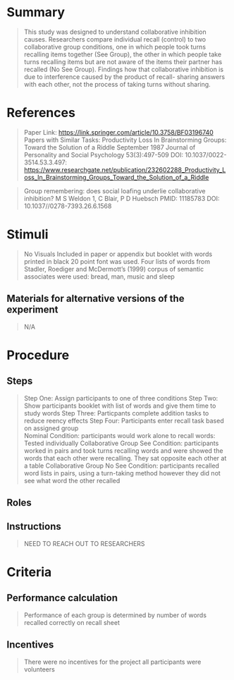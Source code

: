# Summary
> This study was designed to understand collaborative inhibition causes. Researchers compare individual recall (control) to two collaborative group conditions, 
one in which people took turns recalling items together (See Group), the other in which people take turns recalling items but are not aware of the items their partner 
has recalled (No See Group). Findings how that collaborative inhibition is due to interference caused by the product of recall- sharing answers with each other,
not the process of taking turns without sharing. 


# References
>  Paper Link: https://link.springer.com/article/10.3758/BF03196740
> Papers with Similar Tasks: 
> Productivity Loss In Brainstorming Groups: Toward the Solution of a Riddle
September 1987 Journal of Personality and Social Psychology 53(3):497-509
DOI: 10.1037/0022-3514.53.3.497: https://www.researchgate.net/publication/232602288_Productivity_Loss_In_Brainstorming_Groups_Toward_the_Solution_of_a_Riddle

> Group remembering: does social loafing underlie collaborative inhibition? M S Weldon 1, C Blair, P D Huebsch
PMID: 11185783 DOI: 10.1037//0278-7393.26.6.1568


# Stimuli
> No Visuals Included in paper or appendix but booklet with words printed in black 20 point font was used. Four lists of words from Stadler, Roediger and McDermott’s (1999) corpus of semantic associates were used: bread, man, music and sleep

## Materials for alternative versions of the experiment 
> N/A

# Procedure
## Steps
> Step One: Assign participants to one of three conditions 
> Step Two: Show participants booklet with list of words and give them time to study words 
> Step Three: Particpants complete addition tasks to reduce reency effects 
> Step Four: Participants enter recall task based on assigned group  
> Nominal Condition: participants would work alone to recall words: Tested individually 
Collaborative Group See Condition: participants worked in pairs and took turns recalling words and were showed the words that each other were recalling. They sat opposite each other at a table 
> Collaborative Group No See Condition: participants recalled word lists in pairs, using a turn-taking method however they did not  see what word the other recalled
     
## Roles 
> 
## Instructions
> NEED TO REACH OUT TO RESEARCHERS 

# Criteria
## Performance calculation
> Performance of each group is determined by number of words recalled correctly on recall sheet 

## Incentives
> There were no incentives for the project all participants were volunteers 
